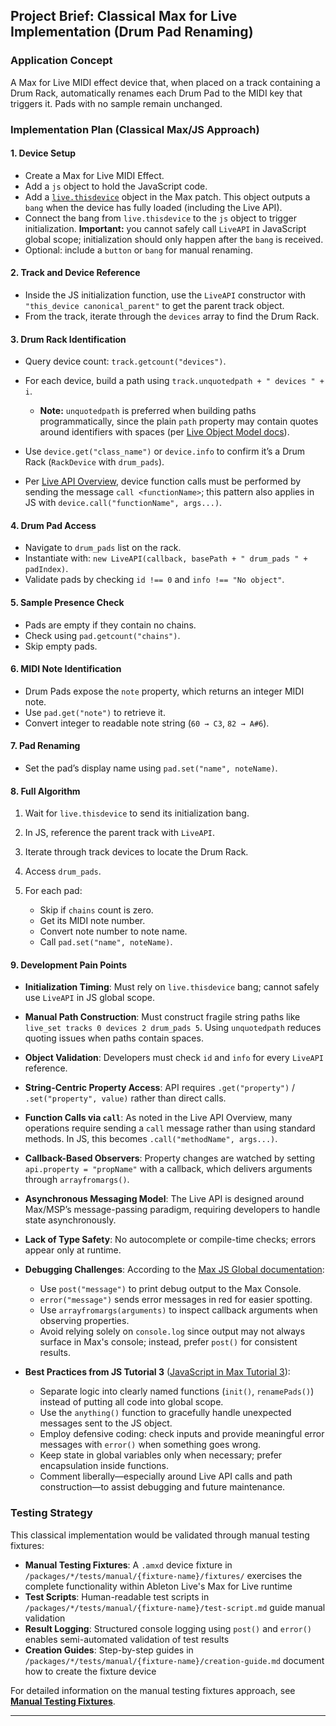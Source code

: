## Project Brief: Classical Max for Live Implementation (Drum Pad Renaming)

### Application Concept

A Max for Live MIDI effect device that, when placed on a track containing a Drum Rack, automatically renames each Drum Pad to the MIDI key that triggers it. Pads with no sample remain unchanged.

### Implementation Plan (Classical Max/JS Approach)

#### 1. Device Setup

* Create a Max for Live MIDI Effect.
* Add a `js` object to hold the JavaScript code.
* Add a [`live.thisdevice`](https://docs.cycling74.com/legacy/max8/refpages/live.thisdevice) object in the Max patch. This object outputs a `bang` when the device has fully loaded (including the Live API).
* Connect the bang from `live.thisdevice` to the `js` object to trigger initialization. **Important:** you cannot safely call `LiveAPI` in JavaScript global scope; initialization should only happen after the `bang` is received.
* Optional: include a `button` or `bang` for manual renaming.

#### 2. Track and Device Reference

* Inside the JS initialization function, use the `LiveAPI` constructor with `"this_device canonical_parent"` to get the parent track object.
* From the track, iterate through the `devices` array to find the Drum Rack.

#### 3. Drum Rack Identification

* Query device count: `track.getcount("devices")`.
* For each device, build a path using `track.unquotedpath + " devices " + i`.

  * **Note:** `unquotedpath` is preferred when building paths programmatically, since the plain `path` property may contain quotes around identifiers with spaces (per [Live Object Model docs](https://docs.cycling74.com/legacy/max8/vignettes/live_object_model)).
* Use `device.get("class_name")` or `device.info` to confirm it’s a Drum Rack (`RackDevice` with `drum_pads`).
* Per [Live API Overview](https://docs.cycling74.com/legacy/max8/vignettes/live_api_overview), device function calls must be performed by sending the message `call <functionName>`; this pattern also applies in JS with `device.call("functionName", args...)`.

#### 4. Drum Pad Access

* Navigate to `drum_pads` list on the rack.
* Instantiate with: `new LiveAPI(callback, basePath + " drum_pads " + padIndex)`.
* Validate pads by checking `id !== 0` and `info !== "No object"`.

#### 5. Sample Presence Check

* Pads are empty if they contain no chains.
* Check using `pad.getcount("chains")`.
* Skip empty pads.

#### 6. MIDI Note Identification

* Drum Pads expose the `note` property, which returns an integer MIDI note.
* Use `pad.get("note")` to retrieve it.
* Convert integer to readable note string (`60 → C3`, `82 → A#6`).

#### 7. Pad Renaming

* Set the pad’s display name using `pad.set("name", noteName)`.

#### 8. Full Algorithm

1. Wait for `live.thisdevice` to send its initialization bang.
2. In JS, reference the parent track with `LiveAPI`.
3. Iterate through track devices to locate the Drum Rack.
4. Access `drum_pads`.
5. For each pad:

   * Skip if `chains` count is zero.
   * Get its MIDI note number.
   * Convert note number to note name.
   * Call `pad.set("name", noteName)`.

#### 9. Development Pain Points

* **Initialization Timing**: Must rely on `live.thisdevice` bang; cannot safely use `LiveAPI` in JS global scope.
* **Manual Path Construction**: Must construct fragile string paths like `live_set tracks 0 devices 2 drum_pads 5`. Using `unquotedpath` reduces quoting issues when paths contain spaces.
* **Object Validation**: Developers must check `id` and `info` for every `LiveAPI` reference.
* **String-Centric Property Access**: API requires `.get("property")` / `.set("property", value)` rather than direct calls.
* **Function Calls via `call`**: As noted in the Live API Overview, many operations require sending a `call` message rather than using standard methods. In JS, this becomes `.call("methodName", args...)`.
* **Callback-Based Observers**: Property changes are watched by setting `api.property = "propName"` with a callback, which delivers arguments through `arrayfromargs()`.
* **Asynchronous Messaging Model**: The Live API is designed around Max/MSP’s message-passing paradigm, requiring developers to handle state asynchronously.
* **Lack of Type Safety**: No autocomplete or compile-time checks; errors appear only at runtime.
* **Debugging Challenges**: According to the [Max JS Global documentation](https://docs.cycling74.com/legacy/max8/vignettes/jsglobal):

  * Use `post("message")` to print debug output to the Max Console.
  * `error("message")` sends error messages in red for easier spotting.
  * Use `arrayfromargs(arguments)` to inspect callback arguments when observing properties.
  * Avoid relying solely on `console.log` since output may not always surface in Max's console; instead, prefer `post()` for consistent results.
* **Best Practices from JS Tutorial 3** ([JavaScript in Max Tutorial 3](https://docs.cycling74.com/legacy/max8/tutorials/javascriptchapter03)):

  * Separate logic into clearly named functions (`init()`, `renamePads()`) instead of putting all code into global scope.
  * Use the `anything()` function to gracefully handle unexpected messages sent to the JS object.
  * Employ defensive coding: check inputs and provide meaningful error messages with `error()` when something goes wrong.
  * Keep state in global variables only when necessary; prefer encapsulation inside functions.
  * Comment liberally—especially around Live API calls and path construction—to assist debugging and future maintenance.

### Testing Strategy

This classical implementation would be validated through manual testing fixtures:

* **Manual Testing Fixtures**: A `.amxd` device fixture in `/packages/*/tests/manual/{fixture-name}/fixtures/` exercises the complete functionality within Ableton Live's Max for Live runtime
* **Test Scripts**: Human-readable test scripts in `/packages/*/tests/manual/{fixture-name}/test-script.md` guide manual validation
* **Result Logging**: Structured console logging using `post()` and `error()` enables semi-automated validation of test results
* **Creation Guides**: Step-by-step guides in `/packages/*/tests/manual/{fixture-name}/creation-guide.md` document how to create the fixture device

For detailed information on the manual testing fixtures approach, see **[Manual Testing Fixtures](./brief-manual-testing-fixtures.md)**.

---
